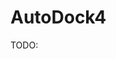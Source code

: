 # AutoDock4

TODO:

[^morris2009autodock4]: Morris, G. M., Huey, R., Lindstrom, W., Sanner, M. F., Belew, R. K., Goodsell, D. S., & Olson, A. J. (2009). AutoDock4 and AutoDockTools4: Automated docking with selective receptor flexibility. *Journal of computational chemistry, 30*(16), 2785-2791. DOI: [10.1002/jcc.21256](https://doi.org/10.1002/jcc.21256)
[^santos2021accelerating]: Santos-Martins, D., Solis-Vasquez, L., Tillack, A. F., Sanner, M. F., Koch, A., & Forli, S. (2021). Accelerating AutoDock4 with GPUs and gradient-based local search. *Journal of chemical theory and computation, 17*(2), 1060-1073. DOI: [10.1021/acs.jctc.0c01006](https://doi.org/10.1021/acs.jctc.0c01006)
[^goodsell2021autodock]: Goodsell, D. S., Sanner, M. F., Olson, A. J., & Forli, S. (2021). The AutoDock suite at 30. *Protein Science, 30*(1), 31-43. DOI: [10.1002/pro.3934](https://doi.org/10.1002/pro.3934)
